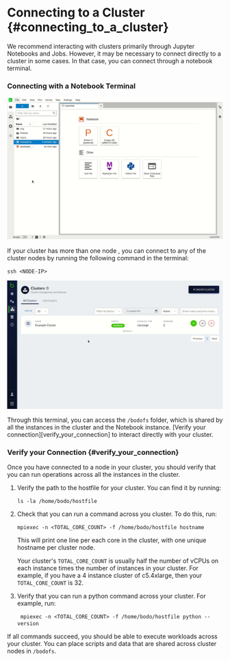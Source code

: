 # Connecting to a Cluster {#connecting_to_a_cluster}

We recommend interacting with clusters primarily through Jupyter
Notebooks and Jobs. However, it may be necessary to connect directly to
a cluster in some cases. In that case, you can connect through a notebook
terminal.

### Connecting with a Notebook Terminal

![Notebook-Terminal](../../platform2-gifs/notebook-terminal.gif#center)

If your cluster has more than one node , you can connect to any of the cluster nodes by running the following command in the terminal:

```shell
ssh <NODE-IP>
```

![Connect-Cluster](../../platform2-gifs/connect-to-cluster.gif#center)

Through this terminal, you can access the `/bodofs` folder, which
is shared by all the instances in the cluster and the Notebook instance.
[Verify your connection][verify_your_connection] to interact directly with your cluster.

### Verify your Connection {#verify_your_connection}

Once you have connected to a node in your cluster, you should verify
that you can run operations across all the instances in the cluster.

1. Verify the path to the hostfile for your cluster. You can find it by
   running:

   ```shell
   ls -la /home/bodo/hostfile
   ```

1. Check that you can run a command across you cluster. To do this,
   run:

   ```shell
   mpiexec -n <TOTAL_CORE_COUNT> -f /home/bodo/hostfile hostname
   ```

   This will print one line per each core in the cluster, with one
   unique hostname per cluster node.

   Your cluster's `TOTAL_CORE_COUNT` is usually half the
   number of vCPUs on each instance times the number of instances in
   your cluster. For example, if you have a 4 instance cluster of
   c5.4xlarge, then your `TOTAL_CORE_COUNT` is 32.

1. Verify that you can run a python command across your cluster. For
   example, run:

   ```
    mpiexec -n <TOTAL_CORE_COUNT> -f /home/bodo/hostfile python --version
   ```

If all commands succeed, you should be able to execute workloads across
your cluster. You can place scripts and data that are shared
across cluster nodes in `/bodofs`.

